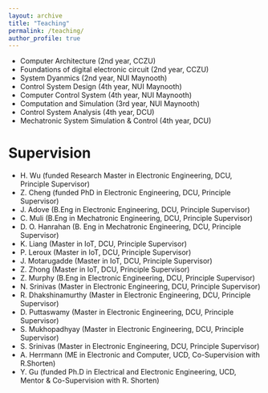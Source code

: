 ```yaml
---
layout: archive
title: "Teaching"
permalink: /teaching/
author_profile: true
---
```


* Computer Architecture (2nd year, CCZU)
* Foundations of digital electronic circuit (2nd year, CCZU)
* System Dyanmics (2nd year, NUI Maynooth)
* Control System Design (4th year, NUI Maynooth)
* Computer Control System (4th year, NUI Maynooth)
* Computation and Simulation (3rd year, NUI Maynooth)
* Control System Analysis (4th year, DCU)
* Mechatronic System Simulation & Control (4th year, DCU)

Supervision
======
* H. Wu (funded Research Master in Electronic Engineering, DCU, Principle Supervisor)
* Z. Cheng (funded PhD in Electronic Engineering, DCU, Principle Supervisor)
* J. Adove (B.Eng in Electronic Engineering, DCU, Principle Supervisor)
* C. Muli (B.Eng in Mechatronic Engineering, DCU, Principle Supervisor)
* D. O. Hanrahan (B. Eng in Mechatronic Engineering, DCU, Principle Supervisor)
* K. Liang (Master in IoT, DCU, Principle Supervisor)
* P. Leroux (Master in IoT, DCU, Principle Supervisor)
* J. Motarugadde (Master in IoT, DCU, Principle Supervisor)
* Z. Zhong (Master in IoT, DCU, Principle Supervisor)
* Z. Murphy (B.Eng in Electronic Engineering, DCU, Principle Supervisor)
* N. Srinivas (Master in Electronic Engineering, DCU, Principle Supervisor)
* R. Dhakshinamurthy (Master in Electronic Engineering, DCU, Principle Supervisor)
* D. Puttaswamy (Master in Electronic Engineering, DCU, Principle Supervisor)
* S. Mukhopadhyay (Master in Electronic Engineering, DCU, Principle Supervisor)
* S. Srinivas (Master in Electronic Engineering, DCU, Principle Supervisor)
* A. Herrmann (ME in Electronic and Computer, UCD, Co-Supervision with R.Shorten)
* Y. Gu (funded Ph.D in Electrical and Electronic Engineering, UCD, Mentor & Co-Supervision with R. Shorten)